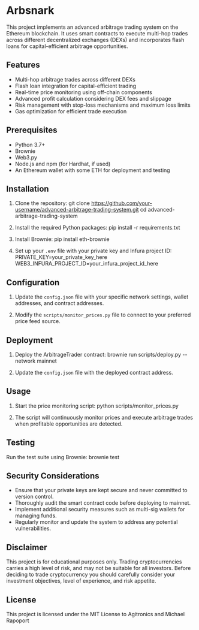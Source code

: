 
# Arbsnark

This project implements an advanced arbitrage trading system on the Ethereum blockchain. It uses smart contracts to execute multi-hop trades across different decentralized exchanges (DEXs) and incorporates flash loans for capital-efficient arbitrage opportunities.

## Features

- Multi-hop arbitrage trades across different DEXs
- Flash loan integration for capital-efficient trading
- Real-time price monitoring using off-chain components
- Advanced profit calculation considering DEX fees and slippage
- Risk management with stop-loss mechanisms and maximum loss limits
- Gas optimization for efficient trade execution

## Prerequisites

- Python 3.7+
- Brownie
- Web3.py
- Node.js and npm (for Hardhat, if used)
- An Ethereum wallet with some ETH for deployment and testing

## Installation

1. Clone the repository:
git clone https://github.com/your-username/advanced-arbitrage-trading-system.git cd advanced-arbitrage-trading-system


2. Install the required Python packages:
pip install -r requirements.txt


3. Install Brownie:
pip install eth-brownie


4. Set up your `.env` file with your private key and Infura project ID:
PRIVATE_KEY=your_private_key_here WEB3_INFURA_PROJECT_ID=your_infura_project_id_here


## Configuration

1. Update the `config.json` file with your specific network settings, wallet addresses, and contract addresses.

2. Modify the `scripts/monitor_prices.py` file to connect to your preferred price feed source.

## Deployment

1. Deploy the ArbitrageTrader contract:
brownie run scripts/deploy.py --network mainnet


2. Update the `config.json` file with the deployed contract address.

## Usage

1. Start the price monitoring script:
python scripts/monitor_prices.py


2. The script will continuously monitor prices and execute arbitrage trades when profitable opportunities are detected.

## Testing

Run the test suite using Brownie:
brownie test


## Security Considerations

- Ensure that your private keys are kept secure and never committed to version control.
- Thoroughly audit the smart contract code before deploying to mainnet.
- Implement additional security measures such as multi-sig wallets for managing funds.
- Regularly monitor and update the system to address any potential vulnerabilities.

## Disclaimer

This project is for educational purposes only. Trading cryptocurrencies carries a high level of risk, and may not be suitable for all investors. Before deciding to trade cryptocurrency you should carefully consider your investment objectives, level of experience, and risk appetite.

## License

This project is licensed under the MIT License  to Agitronics and Michael Rapoport

